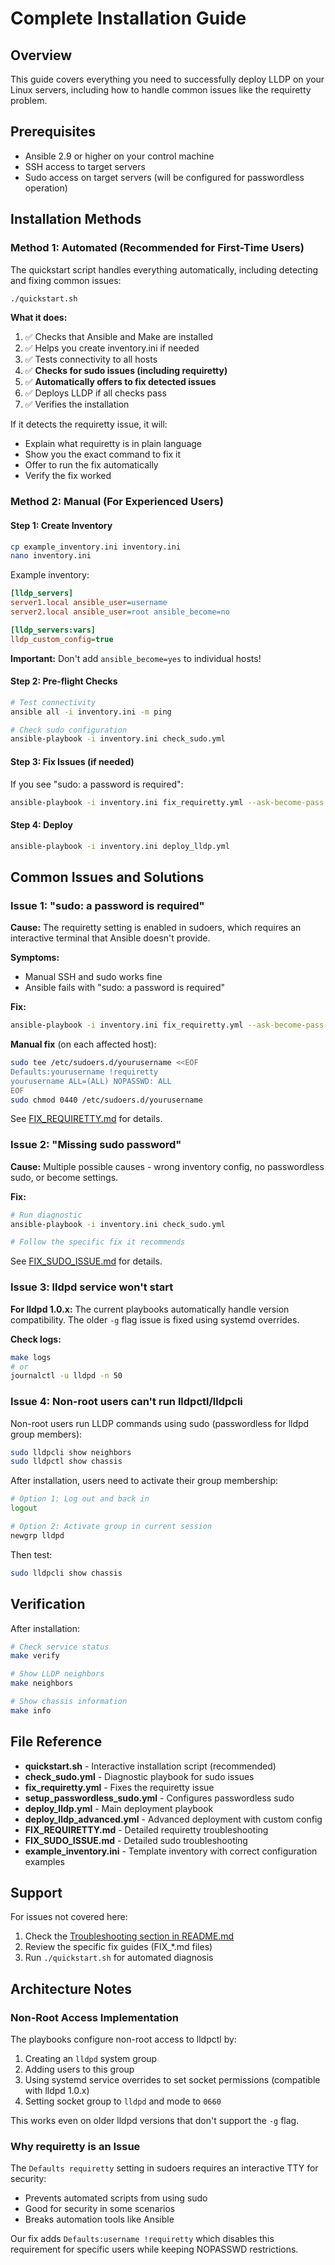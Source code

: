# Complete Installation Guide

## Overview

This guide covers everything you need to successfully deploy LLDP on your Linux servers, including how to handle common issues like the requiretty problem.

## Prerequisites

- Ansible 2.9 or higher on your control machine
- SSH access to target servers
- Sudo access on target servers (will be configured for passwordless operation)

## Installation Methods

### Method 1: Automated (Recommended for First-Time Users)

The quickstart script handles everything automatically, including detecting and fixing common issues:

```bash
./quickstart.sh
```

**What it does:**
1. ✅ Checks that Ansible and Make are installed
2. ✅ Helps you create inventory.ini if needed
3. ✅ Tests connectivity to all hosts
4. ✅ **Checks for sudo issues (including requiretty)**
5. ✅ **Automatically offers to fix detected issues**
6. ✅ Deploys LLDP if all checks pass
7. ✅ Verifies the installation

If it detects the requiretty issue, it will:
- Explain what requiretty is in plain language
- Show you the exact command to fix it
- Offer to run the fix automatically
- Verify the fix worked

### Method 2: Manual (For Experienced Users)

#### Step 1: Create Inventory

```bash
cp example_inventory.ini inventory.ini
nano inventory.ini
```

Example inventory:
```ini
[lldp_servers]
server1.local ansible_user=username
server2.local ansible_user=root ansible_become=no

[lldp_servers:vars]
lldp_custom_config=true
```

**Important:** Don't add `ansible_become=yes` to individual hosts!

#### Step 2: Pre-flight Checks

```bash
# Test connectivity
ansible all -i inventory.ini -m ping

# Check sudo configuration
ansible-playbook -i inventory.ini check_sudo.yml
```

#### Step 3: Fix Issues (if needed)

If you see "sudo: a password is required":

```bash
ansible-playbook -i inventory.ini fix_requiretty.yml --ask-become-pass
```

#### Step 4: Deploy

```bash
ansible-playbook -i inventory.ini deploy_lldp.yml
```

## Common Issues and Solutions

### Issue 1: "sudo: a password is required"

**Cause:** The requiretty setting is enabled in sudoers, which requires an interactive terminal that Ansible doesn't provide.

**Symptoms:**
- Manual SSH and sudo works fine
- Ansible fails with "sudo: a password is required"

**Fix:**
```bash
ansible-playbook -i inventory.ini fix_requiretty.yml --ask-become-pass
```

**Manual fix** (on each affected host):
```bash
sudo tee /etc/sudoers.d/yourusername <<EOF
Defaults:yourusername !requiretty
yourusername ALL=(ALL) NOPASSWD: ALL
EOF
sudo chmod 0440 /etc/sudoers.d/yourusername
```

See [FIX_REQUIRETTY.md](FIX_REQUIRETTY.md) for details.

### Issue 2: "Missing sudo password"

**Cause:** Multiple possible causes - wrong inventory config, no passwordless sudo, or become settings.

**Fix:**
```bash
# Run diagnostic
ansible-playbook -i inventory.ini check_sudo.yml

# Follow the specific fix it recommends
```

See [FIX_SUDO_ISSUE.md](FIX_SUDO_ISSUE.md) for details.

### Issue 3: lldpd service won't start

**For lldpd 1.0.x:** The current playbooks automatically handle version compatibility. The older `-g` flag issue is fixed using systemd overrides.

**Check logs:**
```bash
make logs
# or
journalctl -u lldpd -n 50
```

### Issue 4: Non-root users can't run lldpctl/lldpcli

Non-root users run LLDP commands using sudo (passwordless for lldpd group members):

```bash
sudo lldpcli show neighbors
sudo lldpctl show chassis
```

After installation, users need to activate their group membership:

```bash
# Option 1: Log out and back in
logout

# Option 2: Activate group in current session
newgrp lldpd
```

Then test:
```bash
sudo lldpcli show chassis
```

## Verification

After installation:

```bash
# Check service status
make verify

# Show LLDP neighbors
make neighbors

# Show chassis information
make info
```

## File Reference

- **quickstart.sh** - Interactive installation script (recommended)
- **check_sudo.yml** - Diagnostic playbook for sudo issues
- **fix_requiretty.yml** - Fixes the requiretty issue
- **setup_passwordless_sudo.yml** - Configures passwordless sudo
- **deploy_lldp.yml** - Main deployment playbook
- **deploy_lldp_advanced.yml** - Advanced deployment with custom config
- **FIX_REQUIRETTY.md** - Detailed requiretty troubleshooting
- **FIX_SUDO_ISSUE.md** - Detailed sudo troubleshooting
- **example_inventory.ini** - Template inventory with correct configuration examples

## Support

For issues not covered here:
1. Check the [Troubleshooting section in README.md](README.md#troubleshooting)
2. Review the specific fix guides (FIX_*.md files)
3. Run `./quickstart.sh` for automated diagnosis

## Architecture Notes

### Non-Root Access Implementation

The playbooks configure non-root access to lldpctl by:
1. Creating an `lldpd` system group
2. Adding users to this group
3. Using systemd service overrides to set socket permissions (compatible with lldpd 1.0.x)
4. Setting socket group to `lldpd` and mode to `0660`

This works even on older lldpd versions that don't support the `-g` flag.

### Why requiretty is an Issue

The `Defaults requiretty` setting in sudoers requires an interactive TTY for security:
- Prevents automated scripts from using sudo
- Good for security in some scenarios
- Breaks automation tools like Ansible

Our fix adds `Defaults:username !requiretty` which disables this requirement for specific users while keeping NOPASSWD restrictions.
